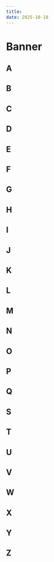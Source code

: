 ```yaml
---
title:
date: 2025-10-10
---
```


# Banner

## A

## B
  
## C

## D

## E

## F

## G

## H

## I

## J

## K

## L

## M

## N

## O

## P

## Q

## S

## T

## U

## V

## W

## X

## Y

## Z
